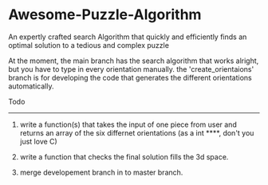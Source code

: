 Awesome-Puzzle-Algorithm
========================

An expertly crafted search Algorithm that quickly and efficiently finds an optimal solution to  a tedious and complex puzzle

At the moment, the main branch has the search algorithm that works alright, but you have to type in every orientation manually.
the 'create_orientaions' branch is for developing the code that generates the different orientations automatically.

Todo
____
1) write a function(s) that takes the input of one piece from user and returns an array of the six differnet orientations (as a int ****, don't you just love C)

2) write a function that checks the final solution fills the 3d space.

3) merge developement branch in to master branch.
